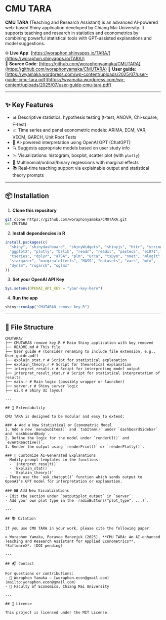 
# CMU TARA

**CMU TARA** (Teaching and Research Assistant) is an advanced AI-powered web-based Shiny application developed by Chiang Mai University. It supports teaching and research in statistics and econometrics by combining powerful statistical tools with GPT-assisted explanations and model suggestions.

🌐 **Live App**: [https://woraphon.shinyapps.io/TARA/](https://woraphon.shinyapps.io/TARA/)  
📁 **Source Code**: [https://github.com/woraphonyamaka/CMUTARA](https://github.com/woraphonyamaka/CMUTARA)
📁 **User guide**: [https://wyamaka.wordpress.com/wp-content/uploads/2025/07/user-guide-cmu-tara.pdf](https://wyamaka.wordpress.com/wp-content/uploads/2025/07/user-guide-cmu-tara.pdf)

---

## ✨ Key Features

- 📊 Descriptive statistics, hypothesis testing (t-test, ANOVA, Chi-square, F-test)
- 📈 Time series and panel econometric models: ARIMA, ECM, VAR, VECM, GARCH, Unit Root Tests
- 🧠 AI-powered interpretation using OpenAI GPT (ChatGPT)
- 🔍 Suggests appropriate models based on user study info
- 📉 Visualizations: histogram, boxplot, scatter plot (with `plotly`)
- 🧪 Multinomial/ordinal/binary regressions with marginal effects
- 📚 Real-time teaching support via explainable output and statistical theory prompts

---

## 📦 Installation

1. **Clone this repository**
```bash
git clone https://github.com/woraphonyamaka/CMUTARA.git
cd CMUTARA
```

2. **Install dependencies in R**
```r
install.packages(c(
  "shiny", "shinydashboard", "shinyWidgets", "shinyjs", "httr", "stringr",
  "ggplot2", "plotly", "bslib", "readr", "readxl", "pastecs", "e1071", 
  "tseries", "dplyr", "aTSA", "plm", "urca", "tsDyn", "nnet", "mlogit", 
  "stargazer", "marginaleffects", "MASS", "datasets", "vars", "mfx", 
  "dynlm", "rugarch", "oglmx"
))
```

3. **Set your OpenAI API Key**
```r
Sys.setenv(OPENAI_API_KEY = "your-key-here")
```

4. **Run the app**
```r
shiny::runApp("CMUTARA8 remove key.R")
```

---

## 🧱 File Structure

```
CMUTARA/
├── CMUTARA8 remove key.R # Main Shiny application with key removed
├── README.md # This file
├── User guide # (Consider renaming to include file extension, e.g., User_guide.pdf)
├── explain_stat.r # Script for statistical explanation
├── explain_theory.r # Script for theoretical explanation
├── interpret_result.r # Script for interpreting model output
├── interpret_result_stat.r # Script for statistical interpretation of results
├── main.r # Main logic (possibly wrapper or launcher)
├── server.r # Shiny server logic
├── ui.R # Shiny UI layout

---

## 🔄 Extendability

CMU TARA is designed to be modular and easy to extend:

### ➕ Add a New Statistical or Econometric Model
1. Add a new `menuSubItem()` and `tabItem()` under `dashboardSidebar` and `dashboardBody`.
2. Define the logic for the model under `renderUI()` and `eventReactive()`.
3. Render the output using `renderPrint()` or `renderPlotly()`.

### 🤖 Customize AI-Generated Explanations
- Modify prompt templates in the functions:  
  - `interpret_result()`  
  - `Explain_stat()`  
  - `Explain_theory()`  
- These use the `ask_chatgpt()` function which sends output to OpenAI’s GPT model for interpretation or explanation.

### 🖼 Add New Visualizations
- Edit the section under `output$plot_output` in `server`.
- Add your own plot type in the `radioButtons("plot_type", ...)`.

---

## 📚 Citation

If you use CMU TARA in your work, please cite the following paper:

> Woraphon Yamaka, Paravee Maneejuk (2025). **CMU TARA: An AI-enhanced Teaching and Research Assistant for Applied Econometrics**. *SoftwareX*. [DOI pending]

---

## 📬 Contact

For questions or contributions:
- 📧 Woraphon Yamaka – [woraphon.econ@gmail.com](mailto:woraphon.econ@gmail.com)
- 📍 Faculty of Economics, Chiang Mai University

---

## 📝 License

This project is licensed under the MIT License.

